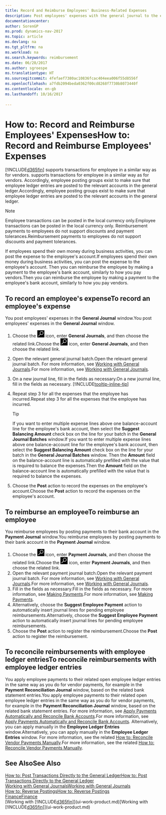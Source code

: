 ```yaml
---
title: Record and Reimburse Employees' Business-Related Expenses
description: Post employees' expenses with the general journal to the employee's account and later post a payment to the employee's bank account to reimburse for the business-related expense.
documentationcenter: 
author: SorenGP
ms.prod: dynamics-nav-2017
ms.topic: article
ms.devlang: na
ms.tgt_pltfrm: na
ms.workload: na
ms.search.keywords: reimbursement
ms.date: 06/28/2017
ms.author: sgroespe
ms.translationtype: HT
ms.sourcegitcommit: 4fefaef7380ac10836fcac404eea006f55d8556f
ms.openlocfilehash: a7fdb2094beda0362f00cd8268f7730b8073440f
ms.contentlocale: en-gb
ms.lasthandoff: 10/16/2017

---
```

# <a name="how-to-record-and-reimburse-employees-expenses"></a><span data-ttu-id="6917a-103">How to: Record and Reimburse Employees' Expenses</span><span class="sxs-lookup"><span data-stu-id="6917a-103">How to: Record and Reimburse Employees' Expenses</span></span>
[!INCLUDE[d365fin](includes/d365fin_md.md)]<span data-ttu-id="6917a-104"> supports transactions for employee in a similar way as for vendors.</span><span class="sxs-lookup"><span data-stu-id="6917a-104"> supports transactions for employee in a similar way as for vendors.</span></span> <span data-ttu-id="6917a-105">Accordingly, employee posting groups exist to make sure that employee ledger entries are posted to the relevant accounts in the general ledger.</span><span class="sxs-lookup"><span data-stu-id="6917a-105">Accordingly, employee posting groups exist to make sure that employee ledger entries are posted to the relevant accounts in the general ledger.</span></span>

> [!NOTE]  
> <span data-ttu-id="6917a-106">Employee transactions can be posted in the local currency only.</span><span class="sxs-lookup"><span data-stu-id="6917a-106">Employee transactions can be posted in the local currency only.</span></span> <span data-ttu-id="6917a-107">Reimbursement payments to employees do not support discounts and payment tolerances.</span><span class="sxs-lookup"><span data-stu-id="6917a-107">Reimbursement payments to employees do not support discounts and payment tolerances.</span></span>

<span data-ttu-id="6917a-108">If employees spend their own money during business activities, you can post the expense to the employee's account.</span><span class="sxs-lookup"><span data-stu-id="6917a-108">If employees spend their own money during business activities, you can post the expense to the employee's account.</span></span> <span data-ttu-id="6917a-109">Then you can reimburse the employee by making a payment to the employee's bank account, similarly to how you pay vendors.</span><span class="sxs-lookup"><span data-stu-id="6917a-109">Then you can reimburse the employee by making a payment to the employee's bank account, similarly to how you pay vendors.</span></span>

## <a name="to-record-an-employees-expense"></a><span data-ttu-id="6917a-110">To record an employee's expense</span><span class="sxs-lookup"><span data-stu-id="6917a-110">To record an employee's expense</span></span>
<span data-ttu-id="6917a-111">You post employees' expenses in the **General Journal** window.</span><span class="sxs-lookup"><span data-stu-id="6917a-111">You post employees' expenses in the **General Journal** window.</span></span>
1. <span data-ttu-id="6917a-112">Choose the ![Search for Page or Report](media/ui-search/search_small.png "Search for Page or Report icon") icon, enter **General Journals**, and then choose the related link.</span><span class="sxs-lookup"><span data-stu-id="6917a-112">Choose the ![Search for Page or Report](media/ui-search/search_small.png "Search for Page or Report icon") icon, enter **General Journals**, and then choose the related link.</span></span>
2. <span data-ttu-id="6917a-113">Open the relevant general journal batch.</span><span class="sxs-lookup"><span data-stu-id="6917a-113">Open the relevant general journal batch.</span></span> <span data-ttu-id="6917a-114">For more information, see [Working with General Journals](ui-work-general-journals.md).</span><span class="sxs-lookup"><span data-stu-id="6917a-114">For more information, see [Working with General Journals](ui-work-general-journals.md).</span></span>
3. <span data-ttu-id="6917a-115">On a new journal line, fill in the fields as necessary.</span><span class="sxs-lookup"><span data-stu-id="6917a-115">On a new journal line, fill in the fields as necessary.</span></span> [!INCLUDE[tooltip-inline-tip](includes/tooltip-inline-tip_md.md)]    
4. <span data-ttu-id="6917a-116">Repeat step 3 for all the expenses that the employee has incurred.</span><span class="sxs-lookup"><span data-stu-id="6917a-116">Repeat step 3 for all the expenses that the employee has incurred.</span></span>

    > [!TIP]  
    > <span data-ttu-id="6917a-117">If you want to enter multiple expense lines above one balance-account line for the employee's bank account, then select the **Suggest Balancing Amount** check box on the line for your batch in the **General Journal Batches** window.</span><span class="sxs-lookup"><span data-stu-id="6917a-117">If you want to enter multiple expense lines above one balance-account line for the employee's bank account, then select the **Suggest Balancing Amount** check box on the line for your batch in the **General Journal Batches** window.</span></span> <span data-ttu-id="6917a-118">Then the **Amount** field on the balance-account line is automatically prefilled with the value that is required to balance the expenses.</span><span class="sxs-lookup"><span data-stu-id="6917a-118">Then the **Amount** field on the balance-account line is automatically prefilled with the value that is required to balance the expenses.</span></span>
5. <span data-ttu-id="6917a-119">Choose the **Post** action to record the expenses on the employee's account.</span><span class="sxs-lookup"><span data-stu-id="6917a-119">Choose the **Post** action to record the expenses on the employee's account.</span></span>

## <a name="to-reimburse-an-employee"></a><span data-ttu-id="6917a-120">To reimburse an employee</span><span class="sxs-lookup"><span data-stu-id="6917a-120">To reimburse an employee</span></span>
<span data-ttu-id="6917a-121">You reimburse employees by posting payments to their bank account in the **Payment Journal** window.</span><span class="sxs-lookup"><span data-stu-id="6917a-121">You reimburse employees by posting payments to their bank account in the **Payment Journal** window.</span></span>
1. <span data-ttu-id="6917a-122">Choose the ![Search for Page or Report](media/ui-search/search_small.png "Search for Page or Report icon") icon, enter **Payment Journals**, and then choose the related link.</span><span class="sxs-lookup"><span data-stu-id="6917a-122">Choose the ![Search for Page or Report](media/ui-search/search_small.png "Search for Page or Report icon") icon, enter **Payment Journals**, and then choose the related link.</span></span>
2. <span data-ttu-id="6917a-123">Open the relevant payment journal batch.</span><span class="sxs-lookup"><span data-stu-id="6917a-123">Open the relevant payment journal batch.</span></span> <span data-ttu-id="6917a-124">For more information, see [Working with General Journals](ui-work-general-journals.md).</span><span class="sxs-lookup"><span data-stu-id="6917a-124">For more information, see [Working with General Journals](ui-work-general-journals.md).</span></span>
3. <span data-ttu-id="6917a-125">Fill in the fields as necessary.</span><span class="sxs-lookup"><span data-stu-id="6917a-125">Fill in the fields as necessary.</span></span> <span data-ttu-id="6917a-126">For more information, see [Making Payments](payables-make-payments.md).</span><span class="sxs-lookup"><span data-stu-id="6917a-126">For more information, see [Making Payments](payables-make-payments.md).</span></span>
4. <span data-ttu-id="6917a-127">Alternatively, choose the **Suggest Employee Payment** action to automatically insert journal lines for pending employee reimbursements.</span><span class="sxs-lookup"><span data-stu-id="6917a-127">Alternatively, choose the **Suggest Employee Payment** action to automatically insert journal lines for pending employee reimbursements.</span></span>
5. <span data-ttu-id="6917a-128">Choose the **Post** action to register the reimbursement.</span><span class="sxs-lookup"><span data-stu-id="6917a-128">Choose the **Post** action to register the reimbursement.</span></span>  

## <a name="to-reconcile-reimbursements-with-employee-ledger-entries"></a><span data-ttu-id="6917a-129">To reconcile reimbursements with employee ledger entries</span><span class="sxs-lookup"><span data-stu-id="6917a-129">To reconcile reimbursements with employee ledger entries</span></span>
<span data-ttu-id="6917a-130">You apply employee payments to their related open employee ledger entries in the same way as you do for vendor payments, for example in the **Payment Reconciliation Journal** window, based on the related bank statement entries.</span><span class="sxs-lookup"><span data-stu-id="6917a-130">You apply employee payments to their related open employee ledger entries in the same way as you do for vendor payments, for example in the **Payment Reconciliation Journal** window, based on the related bank statement entries.</span></span> <span data-ttu-id="6917a-131">For more information, see [Apply Payments Automatically and Reconcile Bank Accounts](receivables-apply-payments-auto-reconcile-bank-accounts.md).</span><span class="sxs-lookup"><span data-stu-id="6917a-131">For more information, see [Apply Payments Automatically and Reconcile Bank Accounts](receivables-apply-payments-auto-reconcile-bank-accounts.md).</span></span> <span data-ttu-id="6917a-132">Alternatively, you can apply manually in the **Employee Ledger Entries** window.</span><span class="sxs-lookup"><span data-stu-id="6917a-132">Alternatively, you can apply manually in the **Employee Ledger Entries** window.</span></span> <span data-ttu-id="6917a-133">For more information, see the related [How to: Reconcile Vendor Payments Manually](payables-how-apply-purchase-transactions-manually.md).</span><span class="sxs-lookup"><span data-stu-id="6917a-133">For more information, see the related [How to: Reconcile Vendor Payments Manually](payables-how-apply-purchase-transactions-manually.md).</span></span>  

## <a name="see-also"></a><span data-ttu-id="6917a-134">See Also</span><span class="sxs-lookup"><span data-stu-id="6917a-134">See Also</span></span>
[<span data-ttu-id="6917a-135">How to: Post Transactions Directly to the General Ledger</span><span class="sxs-lookup"><span data-stu-id="6917a-135">How to: Post Transactions Directly to the General Ledger</span></span>](finance-how-post-transactions-directly.md)  
[<span data-ttu-id="6917a-136">Working with General Journals</span><span class="sxs-lookup"><span data-stu-id="6917a-136">Working with General Journals</span></span>](ui-work-general-journals.md)  
[<span data-ttu-id="6917a-137">How to: Reverse Postings</span><span class="sxs-lookup"><span data-stu-id="6917a-137">How to: Reverse Postings</span></span>](finance-how-reverse-journal-posting.md)  
[<span data-ttu-id="6917a-138">Finance</span><span class="sxs-lookup"><span data-stu-id="6917a-138">Finance</span></span>](finance.md)  
<span data-ttu-id="6917a-139">[Working with [!INCLUDE[d365fin](includes/d365fin_md.md)]](ui-work-product.md)</span><span class="sxs-lookup"><span data-stu-id="6917a-139">[Working with [!INCLUDE[d365fin](includes/d365fin_md.md)]](ui-work-product.md)</span></span>  

